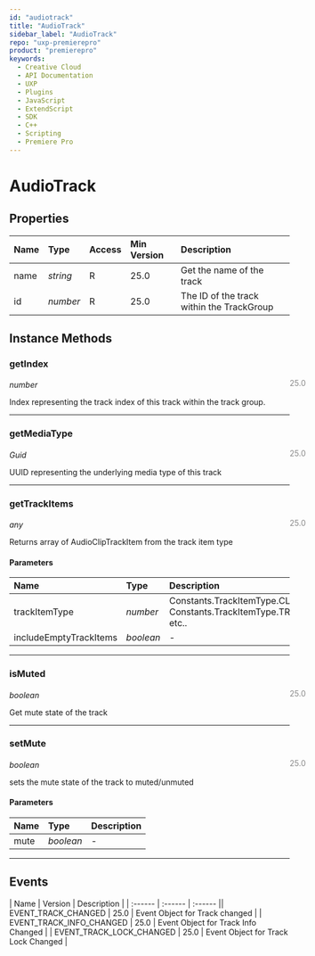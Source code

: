```yaml
---
id: "audiotrack"
title: "AudioTrack"
sidebar_label: "AudioTrack"
repo: "uxp-premierepro"
product: "premierepro"
keywords:
  - Creative Cloud
  - API Documentation
  - UXP
  - Plugins
  - JavaScript
  - ExtendScript
  - SDK
  - C++
  - Scripting
  - Premiere Pro
---
```


# AudioTrack  

## Properties

| Name | Type | Access | Min Version | Description |
| :------ | :------ | :------ | :------ | :------ |
| name | *string* | R | 25.0 | Get the name of the track |
| id | *number* | R | 25.0 | The ID of the track within the TrackGroup |


## Instance Methods

### getIndex

<span class="minversion" style="display: block; margin-bottom: -1em; margin-left: 36em; float:left; opacity:0.5;">25.0</span>

*number*
  
Index representing the track index of this track within the track group.

___

### getMediaType

<span class="minversion" style="display: block; margin-bottom: -1em; margin-left: 36em; float:left; opacity:0.5;">25.0</span>

*Guid*
  
UUID representing the underlying media type of this track

___

### getTrackItems

<span class="minversion" style="display: block; margin-bottom: -1em; margin-left: 36em; float:left; opacity:0.5;">25.0</span>

*any*
  
Returns array of AudioClipTrackItem from the track item type

#### Parameters

| Name | Type | Description |
| :------ | :------ | :------ |
| trackItemType | *number* | Constants.TrackItemType.CLIP, Constants.TrackItemType.TRANSITION etc..  |
| includeEmptyTrackItems | *boolean* | - |

___

### isMuted

<span class="minversion" style="display: block; margin-bottom: -1em; margin-left: 36em; float:left; opacity:0.5;">25.0</span>

*boolean*
  
Get mute state of the track

___

### setMute

<span class="minversion" style="display: block; margin-bottom: -1em; margin-left: 36em; float:left; opacity:0.5;">25.0</span>

*boolean*
  
sets the mute state of the track to muted/unmuted

#### Parameters

| Name | Type | Description |
| :------ | :------ | :------ |
| mute | *boolean* | - |

___

## Events

| Name | Version | Description |
| :------ | :------ | :------ || EVENT_TRACK_CHANGED | 25.0 | Event Object for Track changed |
| EVENT_TRACK_INFO_CHANGED | 25.0 | Event Object for Track Info Changed |
| EVENT_TRACK_LOCK_CHANGED | 25.0 | Event Object for Track Lock Changed |

